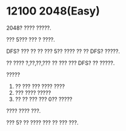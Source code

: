 # 12100 2048(Easy)

2048? ???? ?????.

??? 5??? ??? ? ????.

DFS? ??? ?? ?? ??? 5?? ???? ?? ?? DFS? ?????.

?? ???? ?,??,??,??? ?? ??? ??? DFS? ?? ?????.

?????
1. ?? ??? ??? ???? ????
2. ??? ???? ?????
3. ?? ?? ??? ??? 0?? ?????

???? ???? ???.

??? 5? ?? ???? ??? ?? ??? ???.